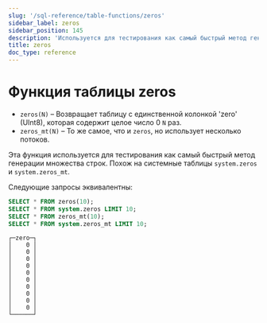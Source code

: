 ```yaml
---
slug: '/sql-reference/table-functions/zeros'
sidebar_label: zeros
sidebar_position: 145
description: 'Используется для тестирования как самый быстрый метод генерации множества'
title: zeros
doc_type: reference
---
```

# Функция таблицы zeros

* `zeros(N)` – Возвращает таблицу с единственной колонкой 'zero' (UInt8), которая содержит целое число 0 `N` раз.
* `zeros_mt(N)` – То же самое, что и `zeros`, но использует несколько потоков.

Эта функция используется для тестирования как самый быстрый метод генерации множества строк. Похож на системные таблицы `system.zeros` и `system.zeros_mt`.

Следующие запросы эквивалентны:

```sql
SELECT * FROM zeros(10);
SELECT * FROM system.zeros LIMIT 10;
SELECT * FROM zeros_mt(10);
SELECT * FROM system.zeros_mt LIMIT 10;
```

```response
┌─zero─┐
│    0 │
│    0 │
│    0 │
│    0 │
│    0 │
│    0 │
│    0 │
│    0 │
│    0 │
│    0 │
└──────┘
```